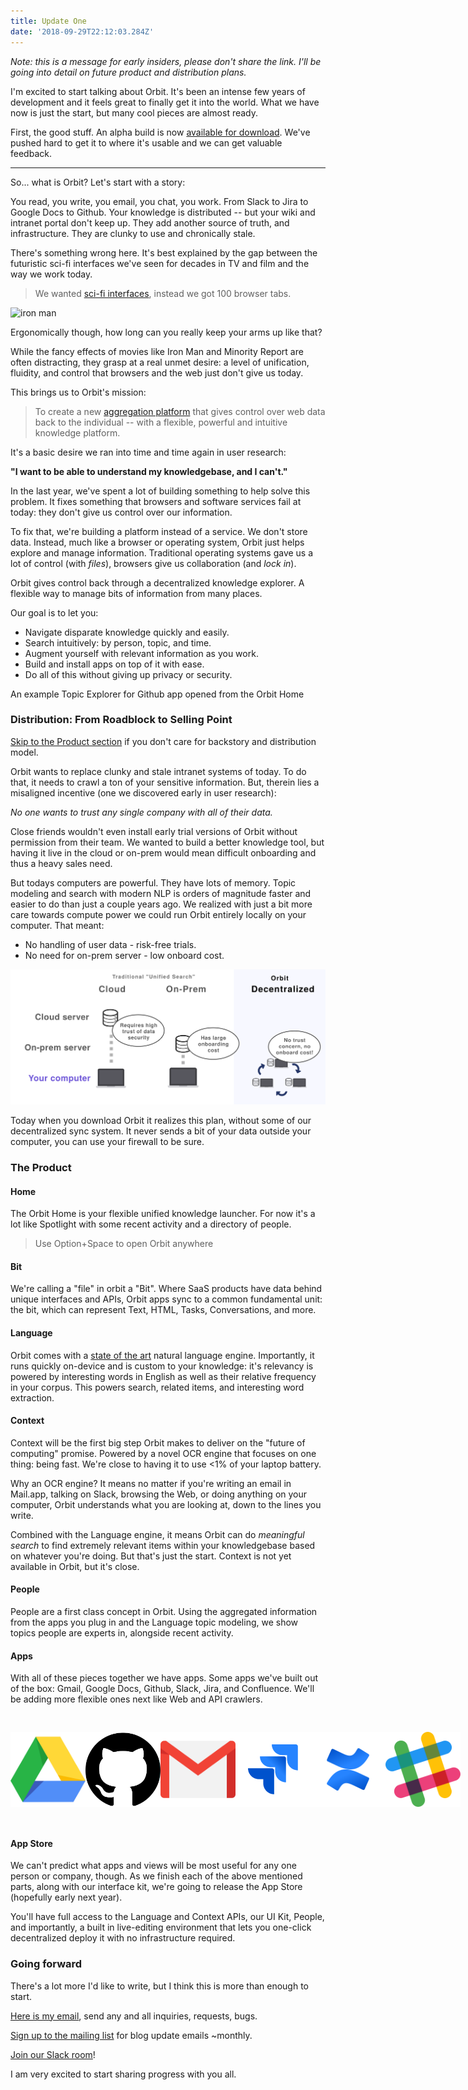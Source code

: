 ```yaml
---
title: Update One
date: '2018-09-29T22:12:03.284Z'
---
```


_Note: this is a message for early insiders, please don't share the link. I'll be going into detail on future product and distribution plans._

I'm excited to start talking about Orbit. It's been an intense few years of development and it feels great to finally get it into the world. What we have now is just the start, but many cool pieces are almost ready.

First, the good stuff. An alpha build is now [available for download](https://orbitauth.com/download). We've pushed hard to get it to where it's usable and we can get valuable feedback.

---

So... what is Orbit? Let's start with a story:

You read, you write, you email, you chat, you work. From Slack to Jira to Google Docs to Github. Your knowledge is distributed -- but your wiki and intranet portal don't keep up. They add another source of truth, and infrastructure. They are clunky to use and chronically stale.

There's something wrong here. It's best explained by the gap between the futuristic sci-fi interfaces we've seen for decades in TV and film and the way we work today.

> We wanted [sci-fi interfaces](https://www.youtube.com/watch?v=PJqbivkm0Ms), instead we got 100 browser tabs.

![iron man](http://gradschoolguru.com/wp-content/uploads/2017/01/Iron-Man-Movie-Prologue-Hologram.jpg)

<div class="alt">
  Ergonomically though, how long can you really keep your arms up like that?
</div>

While the fancy effects of movies like Iron Man and Minority Report are often distracting, they grasp at a real unmet desire: a level of unification, fluidity, and control that browsers and the web just don't give us today.

This brings us to Orbit's mission:

> To create a new [aggregation platform](https://stratechery.com/2017/defining-aggregators/) that gives control over web data back to the individual -- with a flexible, powerful and intuitive knowledge platform.

It's a basic desire we ran into time and time again in user research:

**"I want to be able to understand my knowledgebase, and I can't."**

In the last year, we've spent a lot of building something to help solve this problem. It fixes something that browsers and software services fail at today: they don't give us control over our information.

To fix that, we're building a platform instead of a service. We don't store data. Instead, much like a browser or operating system, Orbit just helps explore and manage information. Traditional operating systems gave us a lot of control (with _files_), browsers give us collaboration (and _lock in_).

Orbit gives control back through a decentralized knowledge explorer. A flexible way to manage bits of information from many places.

Our goal is to let you:

- Navigate disparate knowledge quickly and easily.
- Search intuitively: by person, topic, and time.
- Augment yourself with relevant information as you work.
- Build and install apps on top of it with ease.
- Do all of this without giving up privacy or security.

<div class="demo-image"></div>

<div class="alt">
  An example Topic Explorer for Github app opened from the Orbit Home
</div>

### Distribution: From Roadblock to Selling Point

[Skip to the Product section](#the-product) if you don't care for backstory and distribution model.

Orbit wants to replace clunky and stale intranet systems of today. To do that, it needs to crawl a ton of your sensitive information. But, therein lies a misaligned incentive (one we discovered early in user research):

_No one wants to trust any single company with all of their data._

Close friends wouldn't even install early trial versions of Orbit without permission from their team. We wanted to build a better knowledge tool, but having it live in the cloud or on-prem would mean difficult onboarding and thus a heavy sales need.

But todays computers are powerful. They have lots of memory. Topic modeling and search with modern NLP is orders of magnitude faster and easier to do than just a couple years ago. We realized with just a bit more care towards compute power we could run Orbit entirely locally on your computer. That meant:

- No handling of user data - risk-free trials.
- No need for on-prem server - low onboard cost.

<div class="graphic">
  <div style="margin: auto;  max-width: 100vw;">
    <img alt="On-Device = Data stays on your computer" src="./illustration.svg" />
  </img>
</div>

Today when you download Orbit it realizes this plan, without some of our decentralized sync system. It never sends a bit of your data outside your computer, you can use your firewall to be sure.

### The Product

#### Home

The Orbit Home is your flexible unified knowledge launcher. For now it's a lot like Spotlight with some recent activity and a directory of people.

<div style="width: 480px; border-radius: 20px; overflow: hidden; position: absolute; right: -560px;">
  <img alt="Orbit Home" src="./home.jpg" />
</div>

> Use Option+Space to open Orbit anywhere

#### Bit

We're calling a "file" in orbit a "Bit". Where SaaS products have data behind unique interfaces and APIs, Orbit apps sync to a common fundamental unit: the bit, which can represent Text, HTML, Tasks, Conversations, and more.

#### Language

Orbit comes with a [state of the art](https://arxiv.org/pdf/1803.08493.pdf) natural language engine. Importantly, it runs quickly on-device and is custom to your knowledge: it's relevancy is powered by interesting words in English as well as their relative frequency in your corpus. This powers search, related items, and interesting word extraction.

#### Context

Context will be the first big step Orbit makes to deliver on the "future of computing" promise. Powered by a novel OCR engine that focuses on one thing: being fast. We're close to having it to use <1% of your laptop battery.

Why an OCR engine? It means no matter if you're writing an email in Mail.app, talking on Slack, browsing the Web, or doing anything on your computer, Orbit understands what you are looking at, down to the lines you write.

Combined with the Language engine, it means Orbit can do _meaningful search_ to find extremely relevant items within your knowledgebase based on whatever you're doing. But that's just the start. Context is not yet available in Orbit, but it's close.

#### People

People are a first class concept in Orbit. Using the aggregated information from the apps you plug in and the Language topic modeling, we show topics people are experts in, alongside recent activity.

#### Apps

With all of these pieces together we have apps. Some apps we've built out of the box: Gmail, Google Docs, Github, Slack, Jira, and Confluence. We'll be adding more flexible ones next like Web and API crawlers.

<div style="display: flex; flex-flow: row; height: 120px; max-width: 100%; justify-content: space-between; padding: 30px 0;">
  <img class="icon" src="./icons/gdrive.svg" />
  <img class="icon" src="./icons/github.svg" />
  <img class="icon" src="./icons/gmail.svg" />
  <img class="icon" src="./icons/jira.svg" />
  <img class="icon" src="./icons/confluence.svg" />
  <img class="icon" src="./icons/slack.svg" />
</div>

#### App Store

We can't predict what apps and views will be most useful for any one person or company, though. As we finish each of the above mentioned parts, along with our interface kit, we're going to release the App Store (hopefully early next year).

You'll have full access to the Language and Context APIs, our UI Kit, People, and importantly, a built in live-editing environment that lets you one-click decentralized deploy it with no infrastructure required.

### Going forward

There's a lot more I'd like to write, but I think this is more than enough to start.

[Here is my email](mailto:nate@tryorbit.com), send any and all inquiries, requests, bugs.

[Sign up to the mailing list](https://tryorbit.com) for blog update emails ~monthly.

[Join our Slack room]()!

I am very excited to start sharing progress with you all.

<br />
